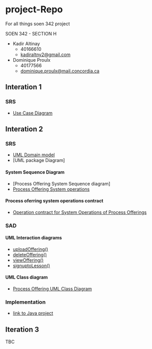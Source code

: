 # project-Repo
For all things soen 342 project

SOEN 342 - SECTION H
- Kadir Altinay 
  - 40166610
  - kadiraltny2@gmail.com
- Dominique Proulx
  -  40177566
  - dominique.proulx@mail.concordia.ca
## Interation 1

### SRS 
- [Use Case Diagram](/SRS/UmlDomainModel_v3.jpg)

## Interation 2 
### SRS
- [UML Domain model](SRS/UmlDomainModel_v7.jpg)
- [UML package Diagram]
#### System Sequence Diagram
- [Process Offering System Sequence diagram]
- [Process Offering System operations](SRS/ProcessOffering_System_Operation_)
#### Process oferring system operations contract
- [Operation contract for System Operations of Process Offerings](SRS/System_Operations_Contracts_ProcessOfferings)


### SAD 
#### UML Interaction diagrams
- [uploadOffering()](SAD/InteractionDiagrams/UploadOffering_v3.jpg)
- [ deleteOffering()](SAD/InteractionDiagrams/deleteOffering.png)
- [viewOffering()](SAD/InteractionDiagram_viewOffering_v2.jpg)
- [ signuptoLesson()](SAD/InteractionDiagrams/InteractionDiagram_signupToLesson_v4.jpg)

#### UML Class diagram
- [Process Offering UML Class Diagram](SAD/UmlClassDiagram_v6.jpg)

### Implementation 
- [link to Java project](lessonator2000)
## Iteration 3
TBC
